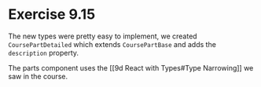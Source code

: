 # Exercise 9.15

The new types were pretty easy to implement, we created `CoursePartDetailed` which extends `CoursePartBase` and adds the `description` property.

The parts component uses the [[9d React with Types#Type Narrowing]] we saw in the course.